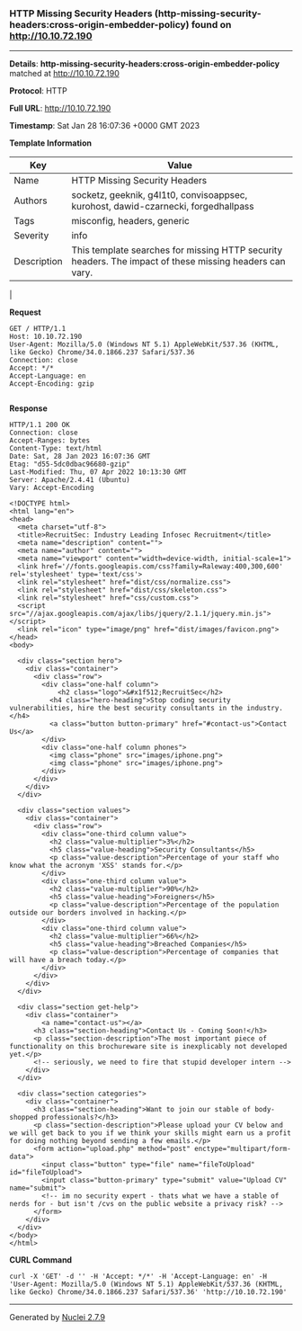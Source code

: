 ### HTTP Missing Security Headers (http-missing-security-headers:cross-origin-embedder-policy) found on http://10.10.72.190
---
**Details**: **http-missing-security-headers:cross-origin-embedder-policy**  matched at http://10.10.72.190

**Protocol**: HTTP

**Full URL**: http://10.10.72.190

**Timestamp**: Sat Jan 28 16:07:36 +0000 GMT 2023

**Template Information**

| Key | Value |
|---|---|
| Name | HTTP Missing Security Headers |
| Authors | socketz, geeknik, g4l1t0, convisoappsec, kurohost, dawid-czarnecki, forgedhallpass |
| Tags | misconfig, headers, generic |
| Severity | info |
| Description | This template searches for missing HTTP security headers. The impact of these missing headers can vary.
 |

**Request**
```http
GET / HTTP/1.1
Host: 10.10.72.190
User-Agent: Mozilla/5.0 (Windows NT 5.1) AppleWebKit/537.36 (KHTML, like Gecko) Chrome/34.0.1866.237 Safari/537.36
Connection: close
Accept: */*
Accept-Language: en
Accept-Encoding: gzip


```

**Response**
```http
HTTP/1.1 200 OK
Connection: close
Accept-Ranges: bytes
Content-Type: text/html
Date: Sat, 28 Jan 2023 16:07:36 GMT
Etag: "d55-5dc0dbac96680-gzip"
Last-Modified: Thu, 07 Apr 2022 10:13:30 GMT
Server: Apache/2.4.41 (Ubuntu)
Vary: Accept-Encoding

<!DOCTYPE html>
<html lang="en">
<head>
  <meta charset="utf-8">
  <title>RecruitSec: Industry Leading Infosec Recruitment</title>
  <meta name="description" content="">
  <meta name="author" content="">
  <meta name="viewport" content="width=device-width, initial-scale=1">
  <link href='//fonts.googleapis.com/css?family=Raleway:400,300,600' rel='stylesheet' type='text/css'>
  <link rel="stylesheet" href="dist/css/normalize.css">
  <link rel="stylesheet" href="dist/css/skeleton.css">
  <link rel="stylesheet" href="css/custom.css">
  <script src="//ajax.googleapis.com/ajax/libs/jquery/2.1.1/jquery.min.js"></script>
  <link rel="icon" type="image/png" href="dist/images/favicon.png">
</head>
<body>

  <div class="section hero">
    <div class="container">
      <div class="row">
        <div class="one-half column">
            <h2 class="logo">&#x1f512;RecruitSec</h2>
          <h4 class="hero-heading">Stop coding security vulnerabilities, hire the best security consultants in the industry.</h4>
          <a class="button button-primary" href="#contact-us">Contact Us</a>
        </div>
        <div class="one-half column phones">
          <img class="phone" src="images/iphone.png">
          <img class="phone" src="images/iphone.png">
        </div>
      </div>
    </div>
  </div>

  <div class="section values">
    <div class="container">
      <div class="row">
        <div class="one-third column value">
          <h2 class="value-multiplier">3%</h2>
          <h5 class="value-heading">Security Consultants</h5>
          <p class="value-description">Percentage of your staff who know what the acronym 'XSS' stands for.</p>
        </div>
        <div class="one-third column value">
          <h2 class="value-multiplier">90%</h2>
          <h5 class="value-heading">Foreigners</h5>
          <p class="value-description">Percentage of the population outside our borders involved in hacking.</p>
        </div>
        <div class="one-third column value">
          <h2 class="value-multiplier">66%</h2>
          <h5 class="value-heading">Breached Companies</h5>
          <p class="value-description">Percentage of companies that will have a breach today.</p>
        </div>
      </div>
    </div>
  </div>

  <div class="section get-help">
    <div class="container">
        <a name="contact-us"></a>
      <h3 class="section-heading">Contact Us - Coming Soon!</h3>
      <p class="section-description">The most important piece of functionality on this brochureware site is inexplicably not developed yet.</p>
      <!-- seriously, we need to fire that stupid developer intern -->
    </div>
  </div>

  <div class="section categories">
    <div class="container">
      <h3 class="section-heading">Want to join our stable of body-shopped professionals?</h3>
      <p class="section-description">Please upload your CV below and we will get back to you if we think your skills might earn us a profit for doing nothing beyond sending a few emails.</p>
      <form action="upload.php" method="post" enctype="multipart/form-data">
        <input class="button" type="file" name="fileToUpload" id="fileToUpload">
        <input class="button-primary" type="submit" value="Upload CV" name="submit">
        <!-- im no security expert - thats what we have a stable of nerds for - but isn't /cvs on the public website a privacy risk? -->
      </form>
    </div>
  </div>
</body>
</html>
```


**CURL Command**
```
curl -X 'GET' -d '' -H 'Accept: */*' -H 'Accept-Language: en' -H 'User-Agent: Mozilla/5.0 (Windows NT 5.1) AppleWebKit/537.36 (KHTML, like Gecko) Chrome/34.0.1866.237 Safari/537.36' 'http://10.10.72.190'
```
---
Generated by [Nuclei 2.7.9](https://github.com/projectdiscovery/nuclei)